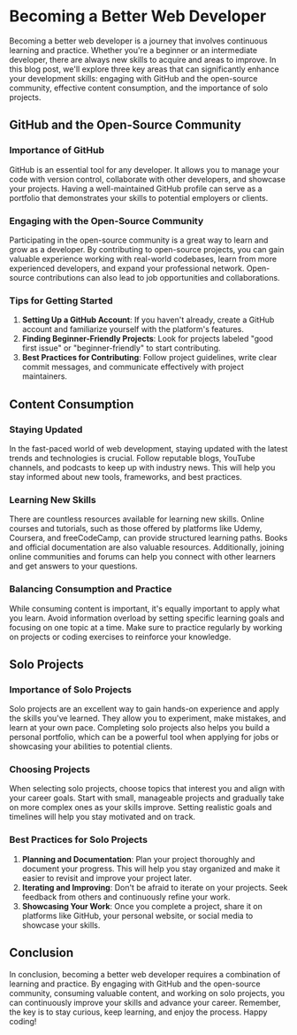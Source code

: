 # Becoming a Better Web Developer

Becoming a better web developer is a journey that involves continuous learning and practice. Whether you're a beginner or an intermediate developer, there are always new skills to acquire and areas to improve. In this blog post, we'll explore three key areas that can significantly enhance your development skills: engaging with GitHub and the open-source community, effective content consumption, and the importance of solo projects.

## GitHub and the Open-Source Community

### Importance of GitHub

GitHub is an essential tool for any developer. It allows you to manage your code with version control, collaborate with other developers, and showcase your projects. Having a well-maintained GitHub profile can serve as a portfolio that demonstrates your skills to potential employers or clients.

### Engaging with the Open-Source Community

Participating in the open-source community is a great way to learn and grow as a developer. By contributing to open-source projects, you can gain valuable experience working with real-world codebases, learn from more experienced developers, and expand your professional network. Open-source contributions can also lead to job opportunities and collaborations.

### Tips for Getting Started

1. **Setting Up a GitHub Account**: If you haven't already, create a GitHub account and familiarize yourself with the platform's features.
2. **Finding Beginner-Friendly Projects**: Look for projects labeled "good first issue" or "beginner-friendly" to start contributing.
3. **Best Practices for Contributing**: Follow project guidelines, write clear commit messages, and communicate effectively with project maintainers.

## Content Consumption

### Staying Updated

In the fast-paced world of web development, staying updated with the latest trends and technologies is crucial. Follow reputable blogs, YouTube channels, and podcasts to keep up with industry news. This will help you stay informed about new tools, frameworks, and best practices.

### Learning New Skills

There are countless resources available for learning new skills. Online courses and tutorials, such as those offered by platforms like Udemy, Coursera, and freeCodeCamp, can provide structured learning paths. Books and official documentation are also valuable resources. Additionally, joining online communities and forums can help you connect with other learners and get answers to your questions.

### Balancing Consumption and Practice

While consuming content is important, it's equally important to apply what you learn. Avoid information overload by setting specific learning goals and focusing on one topic at a time. Make sure to practice regularly by working on projects or coding exercises to reinforce your knowledge.

## Solo Projects

### Importance of Solo Projects

Solo projects are an excellent way to gain hands-on experience and apply the skills you've learned. They allow you to experiment, make mistakes, and learn at your own pace. Completing solo projects also helps you build a personal portfolio, which can be a powerful tool when applying for jobs or showcasing your abilities to potential clients.

### Choosing Projects

When selecting solo projects, choose topics that interest you and align with your career goals. Start with small, manageable projects and gradually take on more complex ones as your skills improve. Setting realistic goals and timelines will help you stay motivated and on track.

### Best Practices for Solo Projects

1. **Planning and Documentation**: Plan your project thoroughly and document your progress. This will help you stay organized and make it easier to revisit and improve your project later.
2. **Iterating and Improving**: Don't be afraid to iterate on your projects. Seek feedback from others and continuously refine your work.
3. **Showcasing Your Work**: Once you complete a project, share it on platforms like GitHub, your personal website, or social media to showcase your skills.

## Conclusion

In conclusion, becoming a better web developer requires a combination of learning and practice. By engaging with GitHub and the open-source community, consuming valuable content, and working on solo projects, you can continuously improve your skills and advance your career. Remember, the key is to stay curious, keep learning, and enjoy the process. Happy coding!

